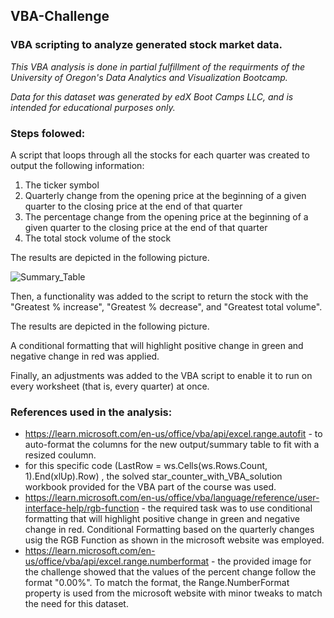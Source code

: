 ## VBA-Challenge

### VBA scripting to analyze generated stock market data. 

*This VBA analysis is done in partial fulfillment of the requirments of the University of Oregon's Data Analytics and Visualization Bootcamp.*

*Data for this dataset was generated by edX Boot Camps LLC, and is intended for educational purposes only.*

### Steps folowed:

A script that loops through all the stocks for each quarter was created to output the following information:

1. The ticker symbol
2. Quarterly change from the opening price at the beginning of a given quarter to the closing price at the end of that quarter
3. The percentage change from the opening price at the beginning of a given quarter to the closing price at the end of that quarter
4. The total stock volume of the stock

The results are depicted in the following picture. 

![Summary_Table]()

Then, a functionality was added to the script to return the stock with the "Greatest % increase", "Greatest % decrease", and "Greatest total volume".

The results are depicted in the following picture. 

A conditional formatting that will highlight positive change in green and negative change in red was applied. 

Finally, an adjustments was added to the VBA script to enable it to run on every worksheet (that is, every quarter) at once. 

### References used in the analysis:
* https://learn.microsoft.com/en-us/office/vba/api/excel.range.autofit - to auto-format the columns for the new output/summary table to fit with a resized coulumn.
* for this specific code (LastRow = ws.Cells(ws.Rows.Count, 1).End(xlUp).Row) , the solved star_counter_with_VBA_solution workbook provided for the VBA part of the course was used.
* https://learn.microsoft.com/en-us/office/vba/language/reference/user-interface-help/rgb-function - the required task was to use conditional formatting that will highlight positive change in green and negative change in red. Conditional Formatting based on the quarterly changes usig the RGB Function as shown in the microsoft website was employed.
* https://learn.microsoft.com/en-us/office/vba/api/excel.range.numberformat - the provided image for the challenge showed that the values of the percent change follow the format "0.00%". To match the format, the Range.NumberFormat property is used from the microsoft website with minor tweaks to match the need for this dataset.
